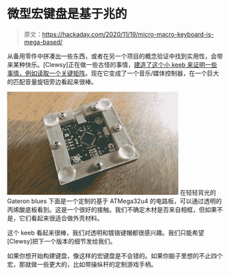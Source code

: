 # 微型宏键盘是基于兆的

> 原文：<https://hackaday.com/2020/11/19/micro-macro-keyboard-is-mega-based/>

从备用零件中拼凑出一些东西，或者在另一个项目的概念验证中找到实用性，会带来某种快乐。[Clewsy]正在做一些古怪的事情，[建造了这个小 keeb 来证明一些事情，例如读取一个关键矩阵](https://hackaday.io/project/175874-macr0)。现在它变成了一个音乐/媒体控制器，在一个巨大的匹配音量旋钮旁边看起来很棒。

[![](img/d88d5a077a165321bfbc18ceb494ecb5.png)](https://hackaday.com/wp-content/uploads/2020/11/macro-keeb-guts.jpg) 在轻轻背光的 Gateron blues 下面是一个定制的基于 ATMega32u4 的电路板，可以通过透明的丙烯酸底板看到。这是一个很好的接触。我们不确定木材是否来自相框，但如果不是，它们看起来很适合做外壳材料。

这个 keeb 看起来很棒，我们对透明和镀铬键帽都很感兴趣。我们只能希望[Clewsy]把下一个版本的细节发给我们。

如果你想开始构建键盘，像这样的宏键盘是不会错的。如果你脑子里想的不止四个宏，那就做一些更大的，比如带操纵杆的定制游戏手柄。